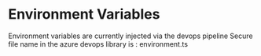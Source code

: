 # Environment Variables

Environment variables are currently injected via the devops pipeline
Secure file name in the azure devops library is : environment.ts
